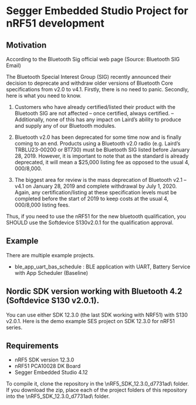 # Segger Embedded Studio Project for nRF51 development

## Motivation

According to the Bluetooth Sig official web page (Source: Bluetooth SIG Email)

The Bluetooth Special Interest Group (SIG) recently announced their decision to deprecate and withdraw older versions of Bluetooth Core specifications from v2.0 to v4.1. Firstly, there is no need to panic. Secondly, here is what you need to know.

1) Customers who have already certified/listed their product with the Bluetooth SIG are not affected – once certified, always certified.
–  Additionally, none of this has any impact on Laird’s ability to produce and supply any of our Bluetooth modules.

2) Bluetooth v2.0 has been deprecated for some time now and is finally coming to an end. Products using a Bluetooth v2.0 radio (e.g. Laird’s TRBLU23-00200 or BT730) must be Bluetooth SIG listed before January 28, 2019. However, it is important to note that as the standard is already deprecated, it will mean a $25,000 listing fee as opposed to the usual $4,000/$8,000.

2) The biggest area for review is the mass deprecation of Bluetooth v2.1 – v4.1 on January 28, 2019 and complete withdrawal by July 1, 2020. Again, any certification/listing at these specification levels must be completed before the start of 2019 to keep costs at the usual $4,000/$8,000 listing fees.

Thus, if you need to use the nRF51 for the new bluetooth qualification, you SHOULD use the Softdevice S130v2.0.1 for the qualification approval.

## Example

There are multiple example projects.

* ble_app_uart_bas_schedule : BLE application with UART, Battery Service with App Scheduler (Baseline)


## Nordic SDK version working with Bluetooth 4.2 (Softdevice S130 v2.0.1).

You can use either SDK 12.3.0 (the last SDK working with NRF51) with S130 v2.0.1.  Here is the demo example SES project on SDK 12.3.0 for nRF51 series.


## Requirements
* nRF5 SDK version 12.3.0
* nRF51 PCA10028 DK Board
* Segger Embedded Studio 4.12 

To compile it, clone the repository in the \nRF5_SDK_12.3.0_d7731ad\ folder. If you download the zip, place each of the project folders of this repository into the \nRF5_SDK_12.3.0_d7731ad\ folder.

